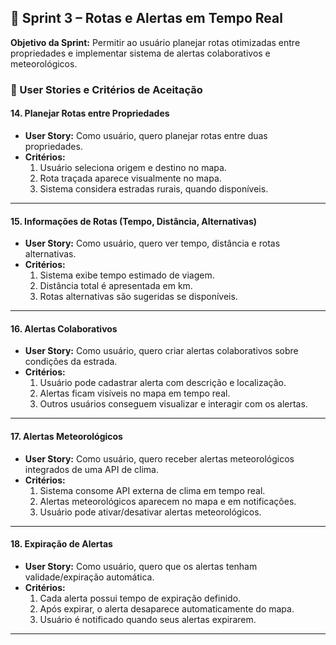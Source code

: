 ## 🏁 Sprint 3 – Rotas e Alertas em Tempo Real
**Objetivo da Sprint:** Permitir ao usuário planejar rotas otimizadas entre propriedades e implementar sistema de alertas colaborativos e meteorológicos.

### 🔹 User Stories e Critérios de Aceitação

#### 14. Planejar Rotas entre Propriedades
- **User Story:** Como usuário, quero planejar rotas entre duas propriedades.
- **Critérios:**
  1. Usuário seleciona origem e destino no mapa.
  2. Rota traçada aparece visualmente no mapa.
  3. Sistema considera estradas rurais, quando disponíveis.

---

#### 15. Informações de Rotas (Tempo, Distância, Alternativas)
- **User Story:** Como usuário, quero ver tempo, distância e rotas alternativas.
- **Critérios:**
  1. Sistema exibe tempo estimado de viagem.
  2. Distância total é apresentada em km.
  3. Rotas alternativas são sugeridas se disponíveis.

---

#### 16. Alertas Colaborativos
- **User Story:** Como usuário, quero criar alertas colaborativos sobre condições da estrada.
- **Critérios:**
  1. Usuário pode cadastrar alerta com descrição e localização.
  2. Alertas ficam visíveis no mapa em tempo real.
  3. Outros usuários conseguem visualizar e interagir com os alertas.

---

#### 17. Alertas Meteorológicos
- **User Story:** Como usuário, quero receber alertas meteorológicos integrados de uma API de clima.
- **Critérios:**
  1. Sistema consome API externa de clima em tempo real.
  2. Alertas meteorológicos aparecem no mapa e em notificações.
  3. Usuário pode ativar/desativar alertas meteorológicos.

---

#### 18. Expiração de Alertas
- **User Story:** Como usuário, quero que os alertas tenham validade/expiração automática.
- **Critérios:**
  1. Cada alerta possui tempo de expiração definido.
  2. Após expirar, o alerta desaparece automaticamente do mapa.
  3. Usuário é notificado quando seus alertas expirarem.

---

